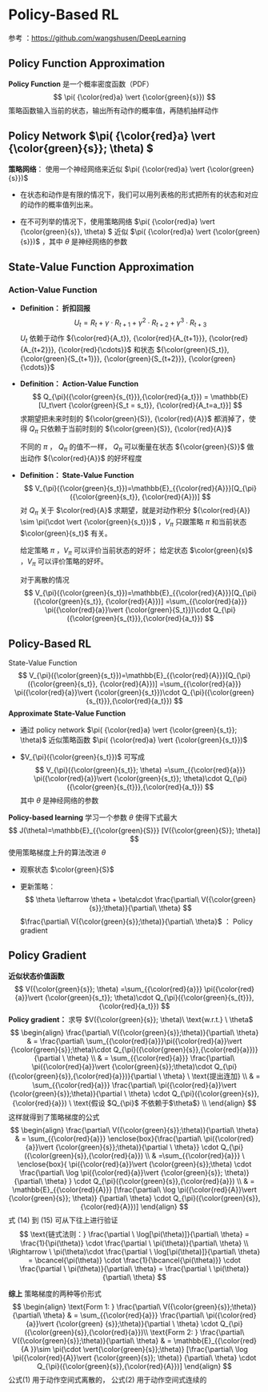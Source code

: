 # Policy-Based RL

参考 ：https://github.com/wangshusen/DeepLearning



## Policy Function Approximation

**Policy Function**  是一个概率密度函数（PDF）
$$
\pi( {\color{red}a} \vert {\color{green}{s}})
$$
策略函数输入当前的状态，输出所有动作的概率值，再随机抽样动作



## Policy Network  $\pi( {\color{red}a} \vert {\color{green}{s}}; \theta) $

**策略网络**： 使用一个神经网络来近似  $\pi( {\color{red}a} \vert {\color{green}{s}})$

- 在状态和动作是有限的情况下，我们可以用列表格的形式把所有的状态和对应的动作的概率值列出来。

- 在不可列举的情况下，使用策略网络 $\pi( {\color{red}a} \vert {\color{green}{s}}, \theta) $ 近似 $\pi( {\color{red}a} \vert {\color{green}{s}})$ ，其中 $\theta$ 是神经网络的参数



## State-Value Function Approximation



### Action-Value Function

- **Definition： 折扣回报**
  $$
  U_t = R_t + \gamma\cdot R_{t+1} + \gamma^{2}\cdot R_{t+2}
  +\gamma^{3}\cdot R_{t+3}
  $$
  $U_t$ 依赖于动作  ${\color{red}{A_t}}, {\color{red}{A_{t+1}}}, {\color{red}{A_{t+2}}},  {\color{red}{\cdots}}$  和状态  ${\color{green}{S_t}}, {\color{green}{S_{t+1}}}, {\color{green}{S_{t+2}}},  {\color{green}{\cdots}}$ 





- **Definition： Action-Value Function**
  $$
  Q_{\pi}({\color{green}{s_{t}}},{\color{red}{a_t}}) 
  = \mathbb{E}[U_t\vert {\color{green}{S_t = s_t}}, {\color{red}{A_t=a_t}}]
  $$
  求期望把未来时刻的 ${\color{green}{S}}, {\color{red}{A}}$ 都消掉了，使得 $Q_{\pi}$ 只依赖于当前时刻的  ${\color{green}{S}}, {\color{red}{A}}$ 

  不同的 $\pi$ ， $Q_{\pi}$  的值不一样， $Q_{\pi}$ 可以衡量在状态 ${\color{green}{S}}$  做出动作 ${\color{red}{A}}$  的好坏程度



- **Definition： State-Value Function**
  $$
  V_{\pi}({\color{green}{s_t}})=\mathbb{E}_{{\color{red}{A}}}[Q_{\pi}({\color{green}{s_t}}, {\color{red}{A}})]
  $$
  对 $Q_{\pi}$ 关于 $\color{red}{A}$ 求期望，就是对动作积分  ${\color{red}{A}} \sim \pi(\cdot \vert {\color{green}{s_t}})$ ，$V_{\pi}$ 只跟策略 $\pi$ 和当前状态 $\color{green}{s_t}$ 有关。

  给定策略 $\pi$ ，$V_{\pi}$  可以评价当前状态的好坏； 给定状态 $\color{green}{s}$ ，$V_{\pi}$ 可以评价策略的好坏。

  对于离散的情况
  $$
  V_{\pi}({\color{green}{s_t}})=\mathbb{E}_{{\color{red}{A}}}[Q_{\pi}({\color{green}{s_t}}, {\color{red}{A}})]
  =\sum_{{\color{red}{a}}} \pi({\color{red}{a}}\vert {\color{green}{S_t}})\cdot
  Q_{\pi}({\color{green}{s_{t}}},{\color{red}{a_t}})
  $$





## Policy-Based RL

State-Value Function
$$
V_{\pi}({\color{green}{s_t}})=\mathbb{E}_{{\color{red}{A}}}[Q_{\pi}({\color{green}{s_t}}, {\color{red}{A}})]
=\sum_{{\color{red}{a}}} \pi({\color{red}{a}}\vert {\color{green}{s_t}})\cdot
Q_{\pi}({\color{green}{s_{t}}},{\color{red}{a_t}})
$$
**Approximate State-Value Function**

- 通过 policy network $\pi( {\color{red}a} \vert {\color{green}{s_t}}; \theta)$ 近似策略函数  $\pi( {\color{red}a} \vert {\color{green}{s_t}})$

-  $V_{\pi}({\color{green}{s_t}})$ 可写成
  $$
  V_{\pi}({\color{green}{s_t}}; \theta) 
  =\sum_{{\color{red}{a}}} \pi({\color{red}{a}}\vert {\color{green}{s_t}}; \theta)\cdot
  Q_{\pi}({\color{green}{s_{t}}},{\color{red}{a_t}})
  $$
  其中 $\theta$ 是神经网络的参数

**Policy-based learning**  学习一个参数 $\theta$ 使得下式最大
$$
J(\theta)=\mathbb{E}_{{\color{green}{S}}} [V({\color{green}{S}}; \theta)]
$$
使用策略梯度上升的算法改进 $\theta$ 

- 观察状态 $\color{green}{S}$

- 更新策略： 
  $$
  \theta \leftarrow \theta + \beta\cdot \frac{\partial\ V({\color{green}{s}};\theta)}{\partial\ \theta}
  $$
  $\frac{\partial\ V({\color{green}{s}};\theta)}{\partial\ \theta}$ ： Policy gradient

 

## Policy Gradient

**近似状态价值函数**
$$
V({\color{green}{s}}; \theta)
=\sum_{{\color{red}{a}}} \pi({\color{red}{a}}\vert {\color{green}{s_t}}; \theta)\cdot
Q_{\pi}({\color{green}{s_{t}}},{\color{red}{a_t}})
$$
**Policy gradient：** 求导 $V({\color{green}{s}}; \theta)\ \text{w.r.t.} \ \theta$
$$
\begin{align}
\frac{\partial\ V({\color{green}{s}};\theta)}{\partial\ \theta}
& = \frac{\partial\ \sum_{{\color{red}{a}}}\pi({\color{red}{a}}\vert {\color{green}{s}};\theta)\cdot Q_{\pi}({\color{green}{s}},{\color{red}{a}})}{\partial \ \theta} \\
& = \sum_{{\color{red}{a}}} \frac{\partial\ \pi({\color{red}{a}}\vert {\color{green}{s}};\theta)\cdot Q_{\pi}({\color{green}{s}},{\color{red}{a}})}{\partial \ \theta} 
\ \text{提出连加} \\
& = \sum_{{\color{red}{a}}} \frac{\partial\ \pi({\color{red}{a}}\vert {\color{green}{s}};\theta)}{\partial \ \theta} \cdot Q_{\pi}({\color{green}{s}},{\color{red}{a}})
\ \text{假设 $Q_{\pi}$ 不依赖于$\theta$}   \\
\end{align}
$$
这样就得到了策略梯度的公式
$$
\begin{align}
\frac{\partial\ V({\color{green}{s}};\theta)}{\partial\ \theta}
& = \sum_{{\color{red}{a}}} \enclose{box}{\frac{\partial\ \pi({\color{red}{a}}\vert {\color{green}{s}};\theta)}{\partial \ \theta}} \cdot Q_{\pi}({\color{green}{s}},{\color{red}{a}}) \\
& =\sum_{{\color{red}{a}}} \ 
\enclose{box}{ 
\pi({\color{red}{a}}\vert {\color{green}{s}};\theta) \cdot \frac{\partial\ \log \pi({\color{red}{a}}\vert {\color{green}{s}}; \theta)}{\partial\ \theta}
} \cdot Q_{\pi}({\color{green}{s}},{\color{red}{a}}) \\
& = \mathbb{E}_{{\color{red}{A}}} [\frac{\partial\ \log \pi({\color{red}{A}}\vert {\color{green}{s}}; \theta)} {\partial\ \theta} \cdot Q_{\pi}({\color{green}{s}},{\color{red}{A}})]
\end{align}
$$
式 (14) 到 (15) 可从下往上进行验证
$$
\text{链式法则：} \frac{\partial \ \log[\pi(\theta)]}{\partial\ \theta} = \frac{1}{\pi(\theta)}
\cdot \frac{\partial \ \pi(\theta)}{\partial\ \theta} \\
\Rightarrow \ \pi(\theta)\cdot \frac{\partial \ \log[\pi(\theta)]}{\partial\ \theta} 
= \bcancel{\pi(\theta)} \cdot \frac{1}{\bcancel{\pi(\theta)}} \cdot \frac{\partial \ \pi(\theta)}{\partial\ \theta} 
= \frac{\partial \ \pi(\theta)}{\partial\ \theta}
$$


**综上** 策略梯度的两种等价形式
$$
\begin{align}
\text{Form 1: } \frac{\partial\ V({\color{green}{s}};\theta)}{\partial\ \theta} 
& = \sum_{{\color{red}{a}}} \frac{\partial\ \pi({\color{red}{a}}\vert {\color{green}
{s}};\theta)}{\partial \ \theta} \cdot Q_{\pi}({\color{green}{s}},{\color{red}{a}})\\
\text{Form 2: } \frac{\partial\ V({\color{green}{s}};\theta)}{\partial\ \theta} 
& = \mathbb{E}_{{\color{red}{A }}\sim \pi(\cdot \vert{\color{green}{s}};\theta)} [\frac{\partial\ \log \pi({\color{red}{A}}\vert {\color{green}{s}}; \theta)} {\partial\ \theta} \cdot Q_{\pi}({\color{green}{s}},{\color{red}{A}})]
\end{align}
$$
公式(1) 用于动作空间式离散的， 公式(2) 用于动作空间式连续的











